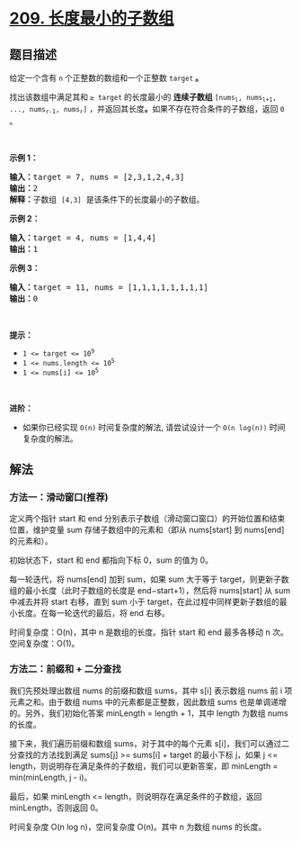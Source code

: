 # [209. 长度最小的子数组](https://leetcode.cn/problems/minimum-size-subarray-sum)


## 题目描述

<!-- 这里写题目描述 -->

<p>给定一个含有 <code>n</code><strong> </strong>个正整数的数组和一个正整数 <code>target</code><strong> 。</strong></p>

<p>找出该数组中满足其和<strong> </strong><code>≥ target</code><strong> </strong>的长度最小的 <strong>连续子数组</strong> <code>[nums<sub>l</sub>, nums<sub>l+1</sub>, ..., nums<sub>r-1</sub>, nums<sub>r</sub>]</code> ，并返回其长度<strong>。</strong>如果不存在符合条件的子数组，返回 <code>0</code> 。</p>

<p> </p>

<p><strong>示例 1：</strong></p>

<pre>
<strong>输入：</strong>target = 7, nums = [2,3,1,2,4,3]
<strong>输出：</strong>2
<strong>解释：</strong>子数组 <code>[4,3]</code> 是该条件下的长度最小的子数组。
</pre>

<p><strong>示例 2：</strong></p>

<pre>
<strong>输入：</strong>target = 4, nums = [1,4,4]
<strong>输出：</strong>1
</pre>

<p><strong>示例 3：</strong></p>

<pre>
<strong>输入：</strong>target = 11, nums = [1,1,1,1,1,1,1,1]
<strong>输出：</strong>0
</pre>

<p> </p>

<p><strong>提示：</strong></p>

<ul>
	<li><code>1 <= target <= 10<sup>9</sup></code></li>
	<li><code>1 <= nums.length <= 10<sup>5</sup></code></li>
	<li><code>1 <= nums[i] <= 10<sup>5</sup></code></li>
</ul>

<p> </p>

<p><strong>进阶：</strong></p>

<ul>
	<li>如果你已经实现<em> </em><code>O(n)</code> 时间复杂度的解法, 请尝试设计一个 <code>O(n log(n))</code> 时间复杂度的解法。</li>
</ul>

## 解法

<!-- 这里可写通用的实现逻辑 -->

### 方法一：滑动窗口(推荐)

定义两个指针 start 和 end 分别表示子数组（滑动窗口窗口）的开始位置和结束位置，维护变量 sum 存储子数组中的元素和（即从 nums[start] 到 nums[end] 的元素和）。

初始状态下，start 和 end 都指向下标 0，sum 的值为 0。

每一轮迭代，将 nums[end] 加到 sum，如果 sum 大于等于 target，则更新子数组的最小长度（此时子数组的长度是 end−start+1），然后将 nums[start] 从
sum 中减去并将 start 右移，直到 sum 小于 target，在此过程中同样更新子数组的最小长度。在每一轮迭代的最后，将 end 右移。

时间复杂度：O(n)，其中 n 是数组的长度。指针 start 和 end 最多各移动 n 次。空间复杂度：O(1)。


### 方法二：前缀和 + 二分查找

我们先预处理出数组 nums 的前缀和数组 sums，其中 s[i] 表示数组 nums 前 i 项元素之和。由于数组 nums 中的元素都是正整数，因此数组 sums 也是单调递增的。另外，我们初始化答案 minLength = length + 1，其中 length 为数组 nums 的长度。

接下来，我们遍历前缀和数组 sums，对于其中的每个元素 s[i]，我们可以通过二分查找的方法找到满足 sums[j] >= sums[i] + target 的最小下标 j，如果 j <= length，则说明存在满足条件的子数组，我们可以更新答案，即 minLength = min(minLength, j - i)。

最后，如果 minLength <= length，则说明存在满足条件的子数组，返回 minLength，否则返回 0。

时间复杂度 O(n log n)，空间复杂度 O(n)。其中 n 为数组 nums 的长度。



